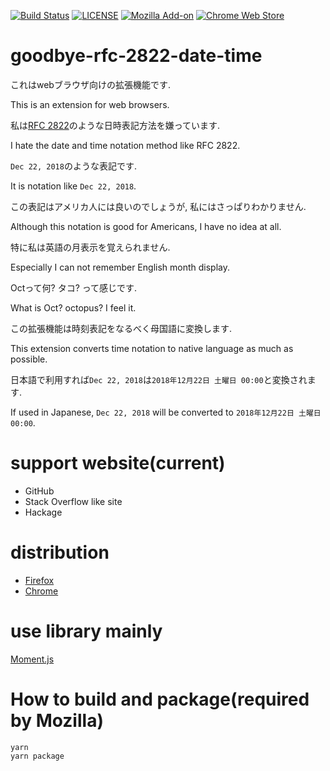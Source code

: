 [![Build Status](https://dev.azure.com/ncaq/goodbye-rfc-2822-date-time/_apis/build/status/ncaq.goodbye-rfc-2822-date-time?branchName=master)](https://dev.azure.com/ncaq/goodbye-rfc-2822-date-time/_build/latest?definitionId=1&branchName=master)
[![LICENSE](https://img.shields.io/github/license/ncaq/goodbye-rfc-2822-date-time.svg)](https://github.com/ncaq/goodbye-rfc-2822-date-time/blob/master/LICENSE)
[![Mozilla Add-on](https://img.shields.io/amo/users/goodbye-rfc-2822-date-time.svg)](https://addons.mozilla.org/ja/firefox/addon/goodbye-rfc-2822-date-time/)
[![Chrome Web Store](https://img.shields.io/chrome-web-store/users/ncpepaiocdmmmonbikofmggdphoheoge.svg)](https://chrome.google.com/webstore/detail/goodbye-rfc-2822-date-tim/ncpepaiocdmmmonbikofmggdphoheoge)

# goodbye-rfc-2822-date-time

これはwebブラウザ向けの拡張機能です.

This is an extension for web browsers.

私は[RFC 2822](https://tools.ietf.org/html/rfc2822)のような日時表記方法を嫌っています.

I hate the date and time notation method like RFC 2822.

`Dec 22, 2018`のような表記です.

It is notation like `Dec 22, 2018`.

この表記はアメリカ人には良いのでしょうが,
私にはさっぱりわかりません.

Although this notation is good for Americans,
I have no idea at all.

特に私は英語の月表示を覚えられません.

Especially I can not remember English month display.

Octって何?
タコ?
って感じです.

What is Oct?
octopus?
I feel it.

この拡張機能は時刻表記をなるべく母国語に変換します.

This extension converts time notation to native language as much as possible.

日本語で利用すれば`Dec 22, 2018`は`2018年12月22日 土曜日 00:00`と変換されます.

If used in Japanese, `Dec 22, 2018` will be converted to `2018年12月22日 土曜日 00:00`.

# support website(current)

* GitHub
* Stack Overflow like site
* Hackage

# distribution

* [Firefox](https://addons.mozilla.org/firefox/addon/goodbye-rfc-2822-date-time/)
* [Chrome](https://chrome.google.com/webstore/detail/goodbye-rfc-2822-date-tim/ncpepaiocdmmmonbikofmggdphoheoge)

# use library mainly

[Moment.js](https://momentjs.com/)

# How to build and package(required by Mozilla)

~~~console
yarn
yarn package
~~~
